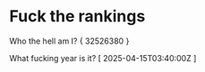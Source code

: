 # Fuck the rankings

Who the hell am I?
{ 32526380 }

What fucking year is it?
[ 2025-04-15T03:40:00Z ]
